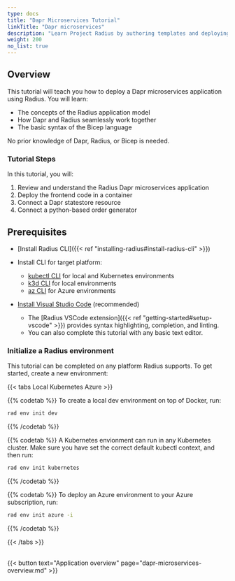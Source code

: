 ```yaml
---
type: docs
title: "Dapr Microservices Tutorial"
linkTitle: "Dapr microservices"
description: "Learn Project Radius by authoring templates and deploying a Dapr application"
weight: 200
no_list: true
---
```


## Overview

This tutorial will teach you how to deploy a Dapr microservices application using Radius. You will learn:  

- The concepts of the Radius application model
- How Dapr and Radius seamlessly work together  
- The basic syntax of the Bicep language

No prior knowledge of Dapr, Radius, or Bicep is needed.

### Tutorial Steps

In this tutorial, you will:

1. Review and understand the Radius Dapr microservices application
1. Deploy the frontend code in a container
1. Connect a Dapr statestore resource
1. Connect a python-based order generator  

## Prerequisites

- [Install Radius CLI]({{< ref "installing-radius#install-radius-cli" >}})
- Install CLI for target platform:
  - [kubectl CLI](https://kubernetes.io/docs/tasks/tools/) for local and Kubernetes environments
  - [k3d CLI](https://github.com/k3d-io/k3d/releases) for local environments
  - [az CLI](https://docs.microsoft.com/cli/azure/install-azure-cli) for Azure environments
  
- [Install Visual Studio Code](https://code.visualstudio.com/) (recommended)
  - The [Radius VSCode extension]({{< ref "getting-started#setup-vscode" >}}) provides syntax highlighting, completion, and linting.
  - You can also complete this tutorial with any basic text editor.

### Initialize a Radius environment

This tutorial can be completed on any platform Radius supports. To get started, create a new environment:

{{< tabs Local Kubernetes Azure >}}

{{% codetab %}}
To create a local dev environment on top of Docker, run:

```sh
rad env init dev
```

{{% /codetab %}}

{{% codetab %}}
A Kubernetes envionment can run in any Kubernetes cluster. Make sure you have set the correct default kubectl context, and then run:

```sh
rad env init kubernetes
```

{{% /codetab %}}

{{% codetab %}}
To deploy an Azure environment to your Azure subscription, run:

```sh
rad env init azure -i
```

{{% /codetab %}}

{{< /tabs >}}

<br />
{{< button text="Application overview" page="dapr-microservices-overview.md" >}}
